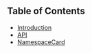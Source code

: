 ## Table of Contents

* [Introduction](/docs/Introduction.md)
* [API](/docs/API.md)
* [NamespaceCard](/docs/NamespaceCard.md)